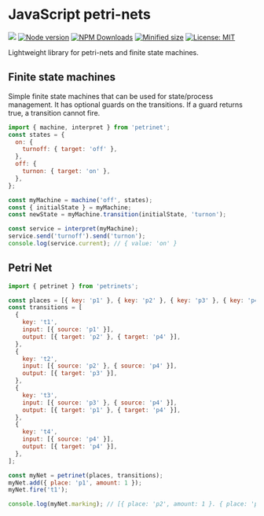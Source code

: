 # JavaScript petri-nets

![](https://github.com/kevtiq/petrinets/workflows/test/badge.svg)
[![Node version](https://img.shields.io/npm/v/petrinets.svg?style=flat)](https://www.npmjs.com/package/petrinets)
[![NPM Downloads](https://img.shields.io/npm/dm/petrinets.svg?style=flat)](https://www.npmjs.com/package/petrinets)
[![Minified size](https://img.shields.io/bundlephobia/min/petrinets?label=minified)](https://www.npmjs.com/package/petrinets)
[![License: MIT](https://img.shields.io/badge/License-MIT-yellow.svg)](https://opensource.org/licenses/MIT)

Lightweight library for petri-nets and finite state machines.

## Finite state machines

Simple finite state machines that can be used for state/process management. It has optional guards on the transitions. If a guard returns true, a transition cannot fire.

```js
import { machine, interpret } from 'petrinet';
const states = {
  on: {
    turnoff: { target: 'off' },
  },
  off: {
    turnon: { target: 'on' },
  },
};

const myMachine = machine('off', states);
const { initialState } = myMachine;
const newState = myMachine.transition(initialState, 'turnon');

const service = interpret(myMachine);
service.send('turnoff').send('turnon');
console.log(service.current); // { value: 'on' }
```

## Petri Net

```js
import { petrinet } from 'petrinets';

const places = [{ key: 'p1' }, { key: 'p2' }, { key: 'p3' }, { key: 'p4' }];
const transitions = [
  {
    key: 't1',
    input: [{ source: 'p1' }],
    output: [{ target: 'p2' }, { target: 'p4' }],
  },
  {
    key: 't2',
    input: [{ source: 'p2' }, { source: 'p4' }],
    output: [{ target: 'p3' }],
  },
  {
    key: 't3',
    input: [{ source: 'p3' }, { source: 'p4' }],
    output: [{ target: 'p1' }, { target: 'p4' }],
  },
  {
    key: 't4',
    input: [{ source: 'p4' }],
    output: [{ target: 'p4' }],
  },
];

const myNet = petrinet(places, transitions);
myNet.add({ place: 'p1', amount: 1 });
myNet.fire('t1');

console.log(myNet.marking); // [{ place: 'p2', amount: 1 }. { place: 'p4', amount: 1 }]
```
